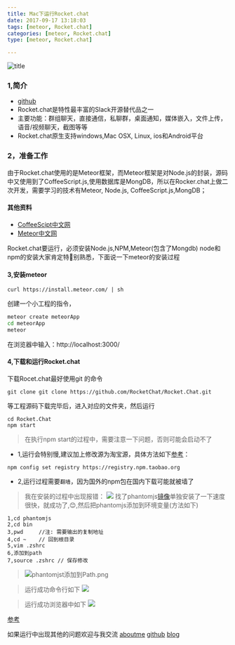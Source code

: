 ```yaml
---
title: Mac下运行Rocket.chat
date: 2017-09-17 13:18:03
tags: [meteor, Rocket.chat]
categories: [meteor, Rocket.chat]
type: [meteor, Rocket.chat]

---
```

![title](http://oo4xdz5i0.bkt.clouddn.com/rocketLogo.png-blogImg)
<!--more-->
### 1,简介
- [github](https://github.com/RocketChat/Rocket.Chat)
- Rocket.chat是特性最丰富的Slack开源替代品之一
- 主要功能：群组聊天，直接通信，私聊群，桌面通知，媒体嵌入，文件上传，语音/视频聊天，截图等等
- Rocket.chat原生支持windows,Mac OSX, Linux, ios和Android平台

### 2，准备工作
由于Rocket.chat使用的是Meteor框架，而Meteor框架是对Node.js的封装，源码中又使用到了CoffeeScript.js,使用数据库是MongDB，所以在Rocker.chat上做二次开发，需要学习的技术有Meteor, Node.js, CoffeeScript.js,MongDB；
#### 其他资料
- [CoffeeScipt中文网](http://coffee-script.org/)
- [Meteor中文网](http://zh.discovermeteor.com)

Rocket.chat要运行，必须安装Node.js,NPM,Meteor(包含了Mongdb)
node和npm的安装大家肯定特别熟悉，下面说一下meteor的安装过程
#### 3,安装meteor
```
curl https://install.meteor.com/ | sh
```
创建一个小工程的指令，
```bash
meteor create meteorApp
cd meteorApp
meteor

```
在浏览器中输入：http://localhost:3000/
#### 4,下载和运行Rocket.chat
下载Rocet.chat最好使用git 的命令
```
git clone git clone https://github.com/RocketChat/Rocket.Chat.git
```
等工程源码下载完毕后，进入对应的文件夹，然后运行
```
cd Rocket.Chat
npm start
```
> 在执行npm start的过程中，需要注意一下问题，否则可能会启动不了
- 1,运行会特别慢,建议加上修改源为淘宝源，具体方法如下[参考](http://blog.csdn.net/bugall/article/details/45765979)：

```
npm config set registry https://registry.npm.taobao.org
```
- 2,运行过程需要`翻墙`，因为国外的npm包在国内下载可能就被墙了

> 我在安装的过程中出现报错：
 ![](http://oo4xdz5i0.bkt.clouddn.com/phantomjs-error.png)
 找了phantomjs[镜像](https://npm.taobao.org/mirrors/phantomjs)单独安装了一下速度很快，就成功了,😊,然后把phantomjs添加到环境变量(方法如下)
```
1,cd phantomjs
2,cd bin
3,pwd     //注: 需要输出的复制地址
4,cd ~    // 回到根目录
5,vim .zshrc
6,添加到path
7,source .zshrc // 保存修改
```
> ![phantomjst添加到Path.png](http://upload-images.jianshu.io/upload_images/3297464-b97ab1ba31b426eb.png?imageMogr2/auto-orient/strip%7CimageView2/2/w/1240)

> 运行成功命令行如下
![](http://oo4xdz5i0.bkt.clouddn.com/rocketChatSucess.png)

> 运行成功浏览器中如下
 ![](http://oo4xdz5i0.bkt.clouddn.com/rocketChat.png)

[参考](http://blog.csdn.net/u011619283/article/details/52971473)


如果运行中出现其他的问题欢迎与我交流
[aboutme](http://wangyaxing.deercv.com/)
[github](https://github.com/funnycoderstar)
[blog](http://wangyaxing.top/2017/09/01/wxapp/#more)
